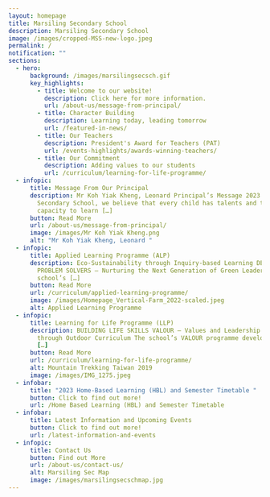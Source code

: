 ```yaml
---
layout: homepage
title: Marsiling Secondary School
description: Marsiling Secondary School
image: /images/cropped-MSS-new-logo.jpeg
permalink: /
notification: ""
sections:
  - hero:
      background: /images/marsilingsecsch.gif
      key_highlights:
        - title: Welcome to our website!
          description: Click here for more information.
          url: /about-us/message-from-principal/
        - title: Character Building
          description: Learning today, leading tomorrow
          url: /featured-in-news/
        - title: Our Teachers
          description: President's Award for Teachers (PAT)
          url: /events-highlights/awards-winning-teachers/
        - title: Our Commitment
          description: Adding values to our students
          url: /curriculum/learning-for-life-programme/
  - infopic:
      title: Message From Our Principal
      description: Mr Koh Yiak Kheng, Leonard Principal’s Message 2023 In Marsiling
        Secondary School, we believe that every child has talents and the
        capacity to learn […]
      button: Read More
      url: /about-us/message-from-principal/
      image: /images/Mr Koh Yiak Kheng.png
      alt: "Mr Koh Yiak Kheng, Leonard "
  - infopic:
      title: Applied Learning Programme (ALP)
      description: Eco-Sustainability through Inquiry-based Learning DEVELOPING FUTURE
        PROBLEM SOLVERS – Nurturing the Next Generation of Green Leaders. The
        school’s […]
      button: Read More
      url: /curriculum/applied-learning-programme/
      image: /images/Homepage_Vertical-Farm_2022-scaled.jpeg
      alt: Applied Learning Programme
  - infopic:
      title: Learning for Life Programme (LLP)
      description: BUILDING LIFE SKILLS VALOUR – Values and Leadership development
        through Outdoor Curriculum The school’s VALOUR programme develops our
        […]
      button: Read More
      url: /curriculum/learning-for-life-programme/
      alt: Mountain Trekking Taiwan 2019
      image: /images/IMG_1275.jpeg
  - infobar:
      title: "2023 Home-Based Learning (HBL) and Semester Timetable "
      button: Click to find out more!
      url: /Home Based Learning (HBL) and Semester Timetable
  - infobar:
      title: Latest Information and Upcoming Events
      button: Click to find out more!
      url: /latest-information-and-events
  - infopic:
      title: Contact Us
      button: Find out More
      url: /about-us/contact-us/
      alt: Marsiling Sec Map
      image: /images/marsilingsecschmap.jpg
---
```

